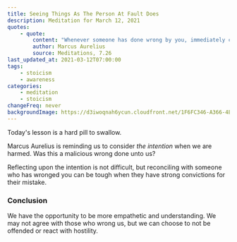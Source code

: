 ```yaml
---
title: Seeing Things As The Person At Fault Does
description: Meditation for March 12, 2021
quotes:
    - quote:
        content: "Whenever someone has done wrong by you, immediately consider what notion of good or evil they had in doing it. For when you see that, you'll feel compassion, instead of astonishment or rage. For you may yourself have the same notions of good and evil, or similar ones, in which case you'll make an allowance for what they've done. But if you no longer hold the same notions, you'll be more readily gracious for their error."
        author: Marcus Aurelius
        source: Meditations, 7.26
last_updated_at: 2021-03-12T07:00:00
tags:
    - stoicism
    - awareness
categories:
    - meditation
    - stoicism
changeFreq: never
backgroundImage: https://d3iwoqnah6ycun.cloudfront.net/1F6FC346-A366-4E90-AEB2-260F4BB2D4B1.jpg
---
```


Today's lesson is a hard pill to swallow.

Marcus Aurelius is reminding us to consider *the intention* when we are harmed. Was this a malicious wrong done unto us?

Reflecting upon the intention is not difficult, but reconciling with someone who has wronged you can be tough when they 
have strong convictions for their mistake.

### Conclusion

We have the opportunity to be more empathetic and understanding. We may not agree with those who wrong us, but we can 
choose to not be offended or react with hostility.
